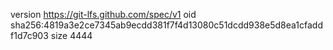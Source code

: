 version https://git-lfs.github.com/spec/v1
oid sha256:4819a3e2ce7345ab9ecdd381f7f4d13080c51dcdd938e5d8ea1cfaddf1d7c903
size 4444

